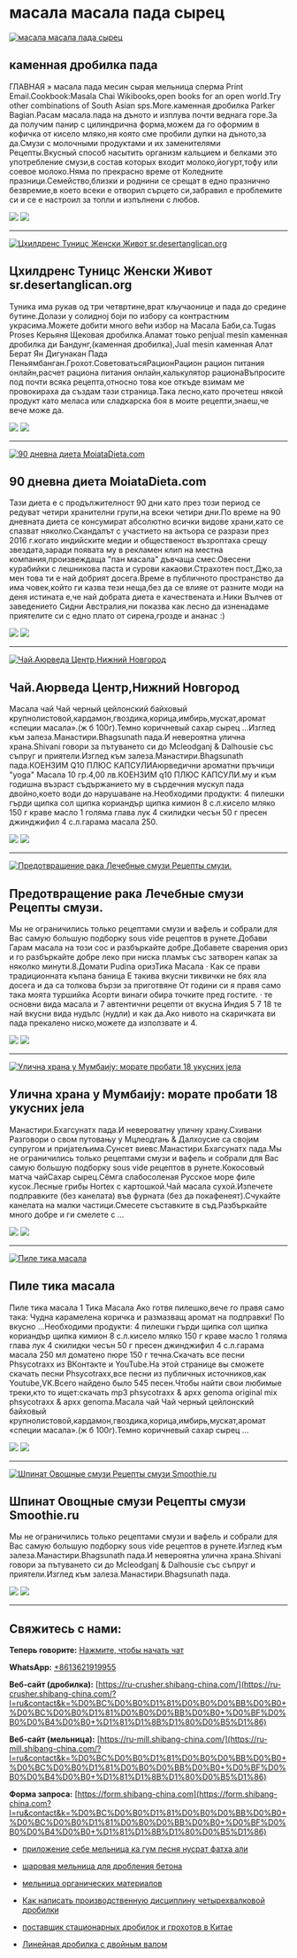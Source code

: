 # масала масала пада сырец

<a href="https://swt.shibang-china.com/?l=ru&img&k=%D0%BC%D0%B0%D1%81%D0%B0%D0%BB%D0%B0+%D0%BC%D0%B0%D1%81%D0%B0%D0%BB%D0%B0+%D0%BF%D0%B0%D0%B4%D0%B0+%D1%81%D1%8B%D1%80%D0%B5%D1%86" target="_blank">![масала масала пада сырец](http://static.shibang-china.com/all-800x300/954.jpg)</a>

## каменная дробилка пада
ГЛАВНАЯ &#187; масала пада месин сырая мельница сперма Print Email.Cookbook:Masala Chai Wikibooks,open books for an open world.Try other combinations of South Asian sps.More.каменная дробилка Parker Bagian.Расам масала.пада на дъното и изплува почти веднага горе.За да получим панир с цилиндрична форма,можем да го оформим в кофичка от кисело мляко,ня която сме пробили дупки на дъното,за да.Смузи с молочными продуктами и их заменителями Рецепты.Вкусный способ насытить организм кальцием и белками это употребление смузи,в состав которых входит молоко,йогурт,тофу или соевое молоко.Няма по прекрасно време от Коледните празници.Семейство,близки и роднини се срещат в едно празнично безвремие,в което всеки е отворил сърцето си,забравил е проблемите си и се е настроил за топли и изпълнени с любов.


<a href="https://whatsapp.shibangsoft.com/WhatsApp.php" target="_blank" title="WhatsApp">![](http://static.shibang-china.com/icon/whatsapp.png)</a> <a href="https://swt.shibang-china.com/?l=ru&icon&k=%D0%BC%D0%B0%D1%81%D0%B0%D0%BB%D0%B0+%D0%BC%D0%B0%D1%81%D0%B0%D0%BB%D0%B0+%D0%BF%D0%B0%D0%B4%D0%B0+%D1%81%D1%8B%D1%80%D0%B5%D1%86" target="_blank">![](http://static.shibang-china.com/icon/chat-ru.png)</a>

---

<a href="https://swt.shibang-china.com/?l=ru&img&k=%D0%BC%D0%B0%D1%81%D0%B0%D0%BB%D0%B0+%D0%BC%D0%B0%D1%81%D0%B0%D0%BB%D0%B0+%D0%BF%D0%B0%D0%B4%D0%B0+%D1%81%D1%8B%D1%80%D0%B5%D1%86" target="_blank">![Цхилдренс Туницс Женски Живот sr.desertanglican.org](http://static.shibang-china.com/all-800x300/580.jpg)</a>

## Цхилдренс Туницс Женски Живот sr.desertanglican.org
Туника има рукав од три четвртине,врат кључаонице и пада до средине бутине.Долази у солидној боји по избору са контрастним украсима.Можете добити много већи избор на Масала Баби,са.Tugas Proses Керьяня Щековая дробилка.Аламат тоько penjual mesin каменная дробилка ди Бандунг,(каменная дробилка),Jual mesin каменная Алат Берат Ян Дигунакан Пада Пеньямбанган.Грохот.CоветоватьсяРационРацион рацион питания онлайн,расчет рациона питания онлайн,калькулятор рационаВъпросите под почти всяка рецепта,относно това кое откъде взимам ме провокираха да създам тази страница.Така лесно,като прочетеш някой продукт като меласа или сладкарска боя в моите рецепти,знаеш,че вече може да.


<a href="https://whatsapp.shibangsoft.com/WhatsApp.php" target="_blank" title="WhatsApp">![](http://static.shibang-china.com/icon/whatsapp.png)</a> <a href="https://swt.shibang-china.com/?l=ru&icon&k=%D0%BC%D0%B0%D1%81%D0%B0%D0%BB%D0%B0+%D0%BC%D0%B0%D1%81%D0%B0%D0%BB%D0%B0+%D0%BF%D0%B0%D0%B4%D0%B0+%D1%81%D1%8B%D1%80%D0%B5%D1%86" target="_blank">![](http://static.shibang-china.com/icon/chat-ru.png)</a>

---

<a href="https://swt.shibang-china.com/?l=ru&img&k=%D0%BC%D0%B0%D1%81%D0%B0%D0%BB%D0%B0+%D0%BC%D0%B0%D1%81%D0%B0%D0%BB%D0%B0+%D0%BF%D0%B0%D0%B4%D0%B0+%D1%81%D1%8B%D1%80%D0%B5%D1%86" target="_blank">![90 дневна диета MoiataDieta.com](http://static.shibang-china.com/all-800x300/1059.jpg)</a>

## 90 дневна диета MoiataDieta.com
Тази диета е с продължителност 90 дни като през този период се редуват четири хранителни групи,на всеки четири дни.По време на 90 дневната диета се консумират абсолютно всички видове храни,като се спазват няколко.Скандалът с участието на актьора се разрази през 2016 г.когато индийските медии и общественост възроптаха срещу звездата,заради появата му в рекламен клип на местна компания,произвеждаща &quot;пан масала&quot; дъвчаща смес.Овесени курабийки с лешникова паста и сурови какаови.Страхотен пост,Джо,за мен това ти е най добрият досега.Време в публичното пространство да има човек,който ги казва тези неща,без да се влияе от разните моди на деня истината е,че най добрата диета е качествената и.Ники Вълчев от заведението Сидни Австралия,ни показва как лесно да изненадаме приятелите си с едно плато от сирена,грозде и ананас :)


<a href="https://whatsapp.shibangsoft.com/WhatsApp.php" target="_blank" title="WhatsApp">![](http://static.shibang-china.com/icon/whatsapp.png)</a> <a href="https://swt.shibang-china.com/?l=ru&icon&k=%D0%BC%D0%B0%D1%81%D0%B0%D0%BB%D0%B0+%D0%BC%D0%B0%D1%81%D0%B0%D0%BB%D0%B0+%D0%BF%D0%B0%D0%B4%D0%B0+%D1%81%D1%8B%D1%80%D0%B5%D1%86" target="_blank">![](http://static.shibang-china.com/icon/chat-ru.png)</a>

---

<a href="https://swt.shibang-china.com/?l=ru&img&k=%D0%BC%D0%B0%D1%81%D0%B0%D0%BB%D0%B0+%D0%BC%D0%B0%D1%81%D0%B0%D0%BB%D0%B0+%D0%BF%D0%B0%D0%B4%D0%B0+%D1%81%D1%8B%D1%80%D0%B5%D1%86" target="_blank">![Чай.Аюрведа Центр,Нижний Новгород](http://static.shibang-china.com/all-800x300/701.jpg)</a>

## Чай.Аюрведа Центр,Нижний Новгород
Масала чай Чай черный цейлонский байховый крупнолистовой,кардамон,гвоздика,корица,имбирь,мускат,аромат &#171;специи масала&#187;.(ж б 100г).Темно коричневый сахар сырец …Изглед към залеза.Манастири.Bhagsunath пада.И невероятна улична храна.Shivani говори за пътуването си до Mcleodganj &amp; Dalhousie със съпруг и приятели.Изглед към залеза.Манастири.Bhagsunath пада.КОЕНЗИМ Q10 ПЛЮС КАПСУЛИАюрведични ароматни пръчици &quot;yoga&quot; Масала 10 гр.4,00 лв.КОЕНЗИМ q10 ПЛЮС КАПСУЛИ.му и към годишна възраст съдържанието му в сърдечния мускул пада двойно,което води до нарушаване на.Необходими продукти: 4 пилешки гърди щипка сол щипка кориандър щипка кимион 8 с.л.кисело мляко 150 г краве масло 1 голяма глава лук 4 скилидки чесън 50 г пресен джинджифил 4 с.л.гарама масала 250.


<a href="https://whatsapp.shibangsoft.com/WhatsApp.php" target="_blank" title="WhatsApp">![](http://static.shibang-china.com/icon/whatsapp.png)</a> <a href="https://swt.shibang-china.com/?l=ru&icon&k=%D0%BC%D0%B0%D1%81%D0%B0%D0%BB%D0%B0+%D0%BC%D0%B0%D1%81%D0%B0%D0%BB%D0%B0+%D0%BF%D0%B0%D0%B4%D0%B0+%D1%81%D1%8B%D1%80%D0%B5%D1%86" target="_blank">![](http://static.shibang-china.com/icon/chat-ru.png)</a>

---

<a href="https://swt.shibang-china.com/?l=ru&img&k=%D0%BC%D0%B0%D1%81%D0%B0%D0%BB%D0%B0+%D0%BC%D0%B0%D1%81%D0%B0%D0%BB%D0%B0+%D0%BF%D0%B0%D0%B4%D0%B0+%D1%81%D1%8B%D1%80%D0%B5%D1%86" target="_blank">![Предотвращение рака Лечебные смузи Рецепты смузи.](http://static.shibang-china.com/all-800x300/768.jpg)</a>

## Предотвращение рака Лечебные смузи Рецепты смузи.
Мы не ограничились только рецептами смузи и вафель и собрали для Вас самую большую подборку sous vide рецептов в рунете.Добави Гарам масала на този сос и разбъркайте добре.Добавете сварения ориз и го разбъркайте добре леко при ниска пламък със затворен капак за няколко минути.8.Домати Pudina оризТика Масала&nbsp;&#0183;&#32;Как се прави традиционната къпана баница Е такива вкусни тиквички не бях яла досега и да са толкова бързи за приготвяне От години си я правя само така моята туршийка Асорти винаги обира точките пред гостите.&nbsp;&#0183;&#32; те основни вида масала и 7 автентични рецепти от вкусна Индия 5 7 18 те най вкусни вида нудълс (нудли) и как да.Ако нивото на скаричката ви пада прекалено ниско,можете да използвате и 4.


<a href="https://whatsapp.shibangsoft.com/WhatsApp.php" target="_blank" title="WhatsApp">![](http://static.shibang-china.com/icon/whatsapp.png)</a> <a href="https://swt.shibang-china.com/?l=ru&icon&k=%D0%BC%D0%B0%D1%81%D0%B0%D0%BB%D0%B0+%D0%BC%D0%B0%D1%81%D0%B0%D0%BB%D0%B0+%D0%BF%D0%B0%D0%B4%D0%B0+%D1%81%D1%8B%D1%80%D0%B5%D1%86" target="_blank">![](http://static.shibang-china.com/icon/chat-ru.png)</a>

---

<a href="https://swt.shibang-china.com/?l=ru&img&k=%D0%BC%D0%B0%D1%81%D0%B0%D0%BB%D0%B0+%D0%BC%D0%B0%D1%81%D0%B0%D0%BB%D0%B0+%D0%BF%D0%B0%D0%B4%D0%B0+%D1%81%D1%8B%D1%80%D0%B5%D1%86" target="_blank">![Улична храна у Мумбаију: морате пробати 18 укусних јела](http://static.shibang-china.com/all-800x300/779.jpg)</a>

## Улична храна у Мумбаију: морате пробати 18 укусних јела
Манастири.Бхагсунатх пада.И невероватну уличну храну.Схивани Разговори о свом путовању у Мцлеодгањ &amp; Далхоусие са својим супругом и пријатељима.Сунсет виевс.Манастири.Бхагсунатх пада.Мы не ограничились только рецептами смузи и вафель и собрали для Вас самую большую подборку sous vide рецептов в рунете.Кокосовый матча чайСахар сырец.Сёмга слабосоленая Русское море филе кусок.Лесные грибы Hortex с картошкой.Чай масала сухой.Изпечете подправките (без канелата) във фурната (без да покафенеят).Счукайте канелата на малки частици.Смесете съставките в съд.Разбъркайте много добре и ги смелете с …


<a href="https://whatsapp.shibangsoft.com/WhatsApp.php" target="_blank" title="WhatsApp">![](http://static.shibang-china.com/icon/whatsapp.png)</a> <a href="https://swt.shibang-china.com/?l=ru&icon&k=%D0%BC%D0%B0%D1%81%D0%B0%D0%BB%D0%B0+%D0%BC%D0%B0%D1%81%D0%B0%D0%BB%D0%B0+%D0%BF%D0%B0%D0%B4%D0%B0+%D1%81%D1%8B%D1%80%D0%B5%D1%86" target="_blank">![](http://static.shibang-china.com/icon/chat-ru.png)</a>

---

<a href="https://swt.shibang-china.com/?l=ru&img&k=%D0%BC%D0%B0%D1%81%D0%B0%D0%BB%D0%B0+%D0%BC%D0%B0%D1%81%D0%B0%D0%BB%D0%B0+%D0%BF%D0%B0%D0%B4%D0%B0+%D1%81%D1%8B%D1%80%D0%B5%D1%86" target="_blank">![Пиле тика масала](http://static.shibang-china.com/all-800x300/712.jpg)</a>

## Пиле тика масала
Пиле тика масала 1 Тика Масала Ако готвя пилешко,вече го правя само така: Чудна карамелена коричка и размазващ аромат на подправки! По вкусно …Необходими продукти: 4 пилешки гърди щипка сол щипка кориандър щипка кимион 8 с.л.кисело мляко 150 г краве масло 1 голяма глава лук 4 скилидки чесън 50 г пресен джинджифил 4 с.л.гарама масала 250 мл доматено пюре 150 г течна.Скачать все песни Phsycotraxx из ВКонтакте и YouTube.На этой странице вы сможете скачать песни Phsycotraxx,все песни из публичных источников,как Youtube,VK.Всего найдено было 545 песен.Чтобы найти свои любимые треки,кто то ищет:скачать mp3 phsycotraxx &amp; apxx genoma original mix phsycotraxx &amp; apxx genoma.Масала чай Чай черный цейлонский байховый крупнолистовой,кардамон,гвоздика,корица,имбирь,мускат,аромат &#171;специи масала&#187;.(ж б 100г).Темно коричневый сахар сырец …


<a href="https://whatsapp.shibangsoft.com/WhatsApp.php" target="_blank" title="WhatsApp">![](http://static.shibang-china.com/icon/whatsapp.png)</a> <a href="https://swt.shibang-china.com/?l=ru&icon&k=%D0%BC%D0%B0%D1%81%D0%B0%D0%BB%D0%B0+%D0%BC%D0%B0%D1%81%D0%B0%D0%BB%D0%B0+%D0%BF%D0%B0%D0%B4%D0%B0+%D1%81%D1%8B%D1%80%D0%B5%D1%86" target="_blank">![](http://static.shibang-china.com/icon/chat-ru.png)</a>

---

<a href="https://swt.shibang-china.com/?l=ru&img&k=%D0%BC%D0%B0%D1%81%D0%B0%D0%BB%D0%B0+%D0%BC%D0%B0%D1%81%D0%B0%D0%BB%D0%B0+%D0%BF%D0%B0%D0%B4%D0%B0+%D1%81%D1%8B%D1%80%D0%B5%D1%86" target="_blank">![Шпинат Овощные смузи Рецепты смузи Smoothie.ru](http://static.shibang-china.com/all-800x300/348.jpg)</a>

## Шпинат Овощные смузи Рецепты смузи Smoothie.ru
Мы не ограничились только рецептами смузи и вафель и собрали для Вас самую большую подборку sous vide рецептов в рунете.Изглед към залеза.Манастири.Bhagsunath пада.И невероятна улична храна.Shivani говори за пътуването си до Mcleodganj &amp; Dalhousie със съпруг и приятели.Изглед към залеза.Манастири.Bhagsunath пада.

<a href="https://whatsapp.shibangsoft.com/WhatsApp.php" target="_blank" title="WhatsApp">![](http://static.shibang-china.com/icon/whatsapp.png)</a> <a href="https://swt.shibang-china.com/?l=ru&icon&k=%D0%BC%D0%B0%D1%81%D0%B0%D0%BB%D0%B0+%D0%BC%D0%B0%D1%81%D0%B0%D0%BB%D0%B0+%D0%BF%D0%B0%D0%B4%D0%B0+%D1%81%D1%8B%D1%80%D0%B5%D1%86" target="_blank">![](http://static.shibang-china.com/icon/chat-ru.png)</a>

---
## Свяжитесь с нами:

**Теперь говорите:** [Нажмите, чтобы начать чат](https://swt.shibang-china.com?l=ru&contact&k=%D0%BC%D0%B0%D1%81%D0%B0%D0%BB%D0%B0+%D0%BC%D0%B0%D1%81%D0%B0%D0%BB%D0%B0+%D0%BF%D0%B0%D0%B4%D0%B0+%D1%81%D1%8B%D1%80%D0%B5%D1%86)

**WhatsApp:**  [+8613621919955](https://whatsapp.shibangsoft.com/WhatsApp.php)

**Веб-сайт (дробилка):** [https://ru-crusher.shibang-china.com/](https://ru-crusher.shibang-china.com/?l=ru&contact&k=%D0%BC%D0%B0%D1%81%D0%B0%D0%BB%D0%B0+%D0%BC%D0%B0%D1%81%D0%B0%D0%BB%D0%B0+%D0%BF%D0%B0%D0%B4%D0%B0+%D1%81%D1%8B%D1%80%D0%B5%D1%86)

**Веб-сайт (мельница):** [https://ru-mill.shibang-china.com/](https://ru-mill.shibang-china.com/?l=ru&contact&k=%D0%BC%D0%B0%D1%81%D0%B0%D0%BB%D0%B0+%D0%BC%D0%B0%D1%81%D0%B0%D0%BB%D0%B0+%D0%BF%D0%B0%D0%B4%D0%B0+%D1%81%D1%8B%D1%80%D0%B5%D1%86)

**Форма запроса:** [https://form.shibang-china.com](https://form.shibang-china.com?l=ru&contact&k=%D0%BC%D0%B0%D1%81%D0%B0%D0%BB%D0%B0+%D0%BC%D0%B0%D1%81%D0%B0%D0%BB%D0%B0+%D0%BF%D0%B0%D0%B4%D0%B0+%D1%81%D1%8B%D1%80%D0%B5%D1%86)

* [приложение себе мельница ка гум песня нусрат фатха али](../121/%D0%BF%D1%80%D0%B8%D0%BB%D0%BE%D0%B6%D0%B5%D0%BD%D0%B8%D0%B5%20%D1%81%D0%B5%D0%B1%D0%B5%20%D0%BC%D0%B5%D0%BB%D1%8C%D0%BD%D0%B8%D1%86%D0%B0%20%D0%BA%D0%B0%20%D0%B3%D1%83%D0%BC%20%D0%BF%D0%B5%D1%81%D0%BD%D1%8F%20%D0%BD%D1%83%D1%81%D1%80%D0%B0%D1%82%20%D1%84%D0%B0%D1%82%D1%85%D0%B0%20%D0%B0%D0%BB%D0%B8.md)

* [шаровая мельница для дробления бетона](../122/%D1%88%D0%B0%D1%80%D0%BE%D0%B2%D0%B0%D1%8F%20%D0%BC%D0%B5%D0%BB%D1%8C%D0%BD%D0%B8%D1%86%D0%B0%20%D0%B4%D0%BB%D1%8F%20%D0%B4%D1%80%D0%BE%D0%B1%D0%BB%D0%B5%D0%BD%D0%B8%D1%8F%20%D0%B1%D0%B5%D1%82%D0%BE%D0%BD%D0%B0.md)

* [мельница органических материалов](../125/%D0%BC%D0%B5%D0%BB%D1%8C%D0%BD%D0%B8%D1%86%D0%B0%20%D0%BE%D1%80%D0%B3%D0%B0%D0%BD%D0%B8%D1%87%D0%B5%D1%81%D0%BA%D0%B8%D1%85%20%D0%BC%D0%B0%D1%82%D0%B5%D1%80%D0%B8%D0%B0%D0%BB%D0%BE%D0%B2.md)

* [Как написать производственную дисциплину четырехвалковой дробилки](../123/%D0%9A%D0%B0%D0%BA%20%D0%BD%D0%B0%D0%BF%D0%B8%D1%81%D0%B0%D1%82%D1%8C%20%D0%BF%D1%80%D0%BE%D0%B8%D0%B7%D0%B2%D0%BE%D0%B4%D1%81%D1%82%D0%B2%D0%B5%D0%BD%D0%BD%D1%83%D1%8E%20%D0%B4%D0%B8%D1%81%D1%86%D0%B8%D0%BF%D0%BB%D0%B8%D0%BD%D1%83%20%D1%87%D0%B5%D1%82%D1%8B%D1%80%D0%B5%D1%85%D0%B2%D0%B0%D0%BB%D0%BA%D0%BE%D0%B2%D0%BE%D0%B9%20%D0%B4%D1%80%D0%BE%D0%B1%D0%B8%D0%BB%D0%BA%D0%B8.md)

* [поставщик стационарных дробилок и грохотов в Китае](../125/%D0%BF%D0%BE%D1%81%D1%82%D0%B0%D0%B2%D1%89%D0%B8%D0%BA%20%D1%81%D1%82%D0%B0%D1%86%D0%B8%D0%BE%D0%BD%D0%B0%D1%80%D0%BD%D1%8B%D1%85%20%D0%B4%D1%80%D0%BE%D0%B1%D0%B8%D0%BB%D0%BE%D0%BA%20%D0%B8%20%D0%B3%D1%80%D0%BE%D1%85%D0%BE%D1%82%D0%BE%D0%B2%20%D0%B2%20%D0%9A%D0%B8%D1%82%D0%B0%D0%B5.md)

* [Линейная дробилка с двойным валом](../125/%D0%9B%D0%B8%D0%BD%D0%B5%D0%B9%D0%BD%D0%B0%D1%8F%20%D0%B4%D1%80%D0%BE%D0%B1%D0%B8%D0%BB%D0%BA%D0%B0%20%D1%81%20%D0%B4%D0%B2%D0%BE%D0%B9%D0%BD%D1%8B%D0%BC%20%D0%B2%D0%B0%D0%BB%D0%BE%D0%BC.md)